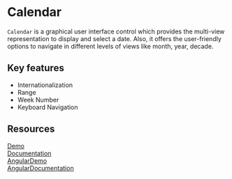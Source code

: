 # Calendar

`Calendar` is a graphical user interface control which provides the multi-view representation
to display and select a date. Also, it offers the user-friendly options to navigate in
different levels of views like month, year, decade.

## Key features

* Internationalization
* Range
* Week Number
* Keyboard Navigation

## Resources
[Demo](http://ej2.syncfusion.com/demos/#/calendar/default.html)  
[Documentation](http://ej2.syncfusion.com/documentation/calendar)  
[AngularDemo](http://ej2.syncfusion.com/angular/demos/#/calendar/default)  
[AngularDocumentation](http://ej2.syncfusion.com/angular/documentation/calendar)